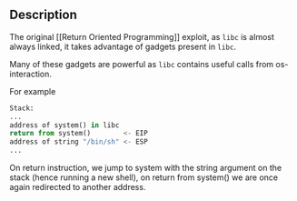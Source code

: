 ## Description
The original [[Return Oriented Programming]] exploit, as `libc` is almost always linked, it takes advantage of gadgets present in `libc`.

Many of these gadgets are powerful as `libc` contains useful calls from os-interaction.

For example
```python
Stack:
...
address of system() in libc
return from system()        <- EIP
address of string "/bin/sh" <- ESP
...
```
On return instruction, we jump to system with the string argument on the stack (hence running a new shell), on return from system() we are once again redirected to another address.